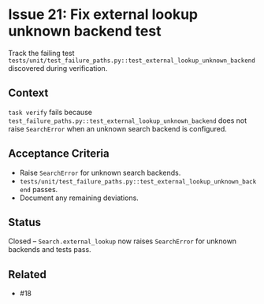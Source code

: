 # Issue 21: Fix external lookup unknown backend test

Track the failing test `tests/unit/test_failure_paths.py::test_external_lookup_unknown_backend` discovered during verification.

## Context
`task verify` fails because `test_failure_paths.py::test_external_lookup_unknown_backend` does not raise `SearchError` when an unknown search backend is configured.

## Acceptance Criteria
- Raise `SearchError` for unknown search backends.
- `tests/unit/test_failure_paths.py::test_external_lookup_unknown_backend` passes.
- Document any remaining deviations.

## Status
Closed – `Search.external_lookup` now raises `SearchError` for unknown backends and tests pass.

## Related
- #18
